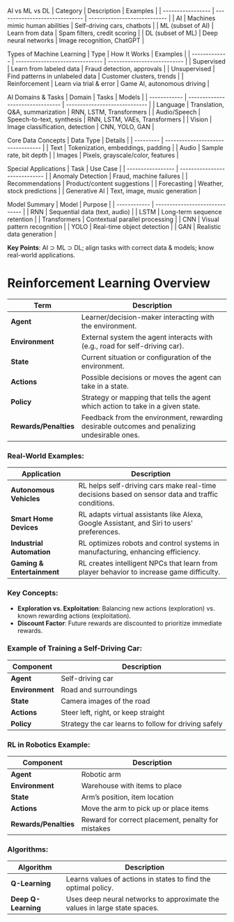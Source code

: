 AI vs ML vs DL
| Category          | Description                    | Examples                     |
| ----------------- | ------------------------------ | ---------------------------- |
| AI                | Machines mimic human abilities | Self-driving cars, chatbots  |
| ML (subset of AI) | Learn from data                | Spam filters, credit scoring |
| DL (subset of ML) | Deep neural networks           | Image recognition, ChatGPT   |

Types of Machine Learning
| Type          | How It Works                    | Examples                    |
| ------------- | ------------------------------- | --------------------------- |
| Supervised    | Learn from labeled data         | Fraud detection, approvals  |
| Unsupervised  | Find patterns in unlabeled data | Customer clusters, trends   |
| Reinforcement | Learn via trial & error         | Game AI, autonomous driving |

AI Domains & Tasks
| Domain       | Tasks                            | Models                        |
| ------------ | -------------------------------- | ----------------------------- |
| Language     | Translation, Q\&A, summarization | RNN, LSTM, Transformers       |
| Audio/Speech | Speech-to-text, synthesis        | RNN, LSTM, VAEs, Transformers |
| Vision       | Image classification, detection  | CNN, YOLO, GAN                |

Core Data Concepts
| Data Type | Details                           |
| --------- | --------------------------------- |
| Text      | Tokenization, embeddings, padding |
| Audio     | Sample rate, bit depth            |
| Images    | Pixels, grayscale/color, features |

Special Applications
| Task              | Use Case                      |
| ----------------- | ----------------------------- |
| Anomaly Detection | Fraud, machine failures       |
| Recommendations   | Product/content suggestions   |
| Forecasting       | Weather, stock predictions    |
| Generative AI     | Text, image, music generation |

Model Summary
| Model        | Purpose                        |
| ------------ | ------------------------------ |
| RNN          | Sequential data (text, audio)  |
| LSTM         | Long-term sequence retention   |
| Transformers | Contextual parallel processing |
| CNN          | Visual pattern recognition     |
| YOLO         | Real-time object detection     |
| GAN          | Realistic data generation      |

**Key Points**: AI ⊃ ML ⊃ DL; align tasks with correct data & models; know real-world applications.


# Reinforcement Learning Overview

<p style="font-size:10px;">

| **Term**              | **Description**                                                                              |
| --------------------- | -------------------------------------------------------------------------------------------- |
| **Agent**             | Learner/decision-maker interacting with the environment.                                     |
| **Environment**       | External system the agent interacts with (e.g., road for self-driving car).                  |
| **State**             | Current situation or configuration of the environment.                                       |
| **Actions**           | Possible decisions or moves the agent can take in a state.                                   |
| **Policy**            | Strategy or mapping that tells the agent which action to take in a given state.              |
| **Rewards/Penalties** | Feedback from the environment, rewarding desirable outcomes and penalizing undesirable ones. |

### Real-World Examples:

| **Application**            | **Description**                                                                                  |
| -------------------------- | ------------------------------------------------------------------------------------------------ |
| **Autonomous Vehicles**    | RL helps self-driving cars make real-time decisions based on sensor data and traffic conditions. |
| **Smart Home Devices**     | RL adapts virtual assistants like Alexa, Google Assistant, and Siri to users' preferences.       |
| **Industrial Automation**  | RL optimizes robots and control systems in manufacturing, enhancing efficiency.                  |
| **Gaming & Entertainment** | RL creates intelligent NPCs that learn from player behavior to increase game difficulty.         |

### Key Concepts:

* **Exploration vs. Exploitation**: Balancing new actions (exploration) vs. known rewarding actions (exploitation).
* **Discount Factor**: Future rewards are discounted to prioritize immediate rewards.

### Example of Training a Self-Driving Car:

| **Component**   | **Description**                                      |
| --------------- | ---------------------------------------------------- |
| **Agent**       | Self-driving car                                     |
| **Environment** | Road and surroundings                                |
| **State**       | Camera images of the road                            |
| **Actions**     | Steer left, right, or keep straight                  |
| **Policy**      | Strategy the car learns to follow for driving safely |

### RL in Robotics Example:

| **Component**         | **Description**                                    |
| --------------------- | -------------------------------------------------- |
| **Agent**             | Robotic arm                                        |
| **Environment**       | Warehouse with items to place                      |
| **State**             | Arm’s position, item location                      |
| **Actions**           | Move the arm to pick up or place items             |
| **Rewards/Penalties** | Reward for correct placement, penalty for mistakes |

### Algorithms:

| **Algorithm**       | **Description**                                                            |
| ------------------- | -------------------------------------------------------------------------- |
| **Q-Learning**      | Learns values of actions in states to find the optimal policy.             |
| **Deep Q-Learning** | Uses deep neural networks to approximate the values in large state spaces. |

</p>

